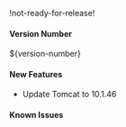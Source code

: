 !not-ready-for-release!

#### Version Number
${version-number}

#### New Features

- Update Tomcat to 10.1.46

#### Known Issues
